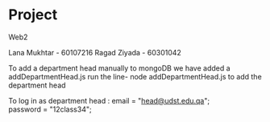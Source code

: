 # Project
Web2

Lana Mukhtar - 60107216
Ragad Ziyada - 60301042  

To add a department head manually to mongoDB we have added a addDepartmentHead.js
run the line-
node addDepartmentHead.js
to add the department head

To log in as department head : 
email = "head@udst.edu.qa";   
password = "12class34";
